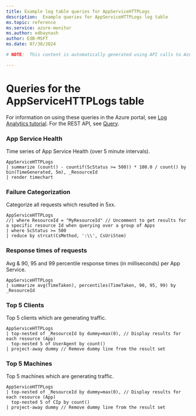 ```yaml
---
title: Example log table queries for AppServiceHTTPLogs
description:  Example queries for AppServiceHTTPLogs log table
ms.topic: reference
ms.service: azure-monitor
ms.author: edbaynash
author: EdB-MSFT
ms.date: 07/30/2024

# NOTE:  This content is automatically generated using API calls to Azure. Any edits made on these files will be overwritten in the next run of the script. 

---
```


# Queries for the AppServiceHTTPLogs table

For information on using these queries in the Azure portal, see [Log Analytics tutorial](/azure/azure-monitor/logs/log-analytics-tutorial). For the REST API, see [Query](/rest/api/loganalytics/query).


### App Service Health  


Time series of App Service Health (over 5 minute intervals).  

```query
AppServiceHTTPLogs 
| summarize (count() - countif(ScStatus >= 500)) * 100.0 / count() by bin(TimeGenerated, 5m), _ResourceId
| render timechart 
```



### Failure Categorization  


Categorize all requests which resulted in 5xx.  

```query
AppServiceHTTPLogs 
//| where ResourceId = "MyResourceId" // Uncomment to get results for a specific resource Id when querying over a group of Apps
| where ScStatus >= 500
| reduce by strcat(CsMethod, ':\\', CsUriStem)
```



### Response times of requests  


Avg & 90, 95 and 99 percentile response times (in milliseconds) per App Service.  

```query
AppServiceHTTPLogs 
| summarize avg(TimeTaken), percentiles(TimeTaken, 90, 95, 99) by _ResourceId
```



### Top 5 Clients  


Top 5 clients which are generating traffic.  

```query
AppServiceHTTPLogs
| top-nested of _ResourceId by dummy=max(0), // Display results for each resource (App)
  top-nested 5 of UserAgent by count()
| project-away dummy // Remove dummy line from the result set
```



### Top 5 Machines  


Top 5 machines which are generating traffic.  

```query
AppServiceHTTPLogs
| top-nested of _ResourceId by dummy=max(0), // Display results for each resource (App)
  top-nested 5 of CIp by count()
| project-away dummy // Remove dummy line from the result set
```

